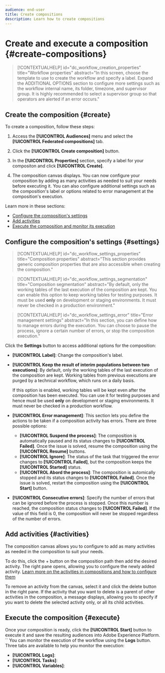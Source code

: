 ```yaml
---
audience: end-user
title: Create compositions
description: Learn how to create compositions
---
```


# Create and execute a composition {#create-compositions}

>[!CONTEXTUALHELP]
>id="dc_workflow_creation_properties"
>title="Workflow properties"
>abstract="In this screen, choose the template to use to create the workflow and specify a label. Expand the ADDITIONAL OPTIONS section to configure more settings such as the workflow internal name, its folder, timezone, and supervisor group. It is highly recommended to select a supervisor group so that operators are alerted if an error occurs."

## Create the composition {#create}

To create a composition, follow these steps:

1. Access the **[!UICONTROL Audiences]** menu and select the **[!UICONTROL Federated compositions]** tab.

1. Click the **[!UICONTROL Create composition]** button.

1. In the **[!UICONTROL Properties]** section, specify a label for your compositon and click **[!UICONTROL Create]**.

1. The composition canvas displays. You can now configure your composition by adding as many activities as needed to suit your needs before executing it. You can also configure additional settings such as the composition's label or options related to error management at the composition's execution.

Learn more in these sections:

* [Configure the composition's settings](#starting-audience)
* [Add activities](#action-activities)
* [Execute the composition and monitor its execution](#save) 

## Configure the composition's settings {#settings}

>[!CONTEXTUALHELP]
>id="dc_workflow_settings_properties"
>title="Composition properties"
>abstract="This section provides generic composition properties that are also accessible when creating the composition."

>[!CONTEXTUALHELP]
>id="dc_workflow_settings_segmentation"
>title="Composition segmentation"
>abstract="By default, only the working tables of the last execution of the composition are kept. You can enable this option to keep working tables for testing purposes. It must be used **only** on development or staging environments. It must never be checked in a production environment."

>[!CONTEXTUALHELP]
>id="dc_workflow_settings_error"
>title="Error management settings"
>abstract="In this section, you can define how to manage errors during the execution. You can choose to pause the process, ignore a certain number of errors, or stop the composition execution."

Click the **Settings** button to access additional options for the composition:

* **[!UICONTROL Label]**: Change the composition's label.

* **[!UICONTROL Keep the result of interim populations between two executions]**: By default, only the working tables of the last execution of the composition are kept. Working tables from previous executions are purged by a technical workflow, which runs on a daily basis.

    If this option is enabled, working tables will be kept even after the composition has been executed. You can use it for testing purposes and hence must be used **only** on development or staging environments. It must never be checked in a production workflow.

* **[!UICONTROL Error management]**: This section lets you define the actions to be taken if a composition activity has errors. There are three possible options:
    
    * **[!UICONTROL Suspend the process]**: The composition is automatically paused and its status changes to **[!UICONTROL Failed]**. Once the issue is solved, resume the composition using the **[!UICONTROL Resume]** buttons.
    * **[!UICONTROL Ignore]**: The status of the task that triggered the error changes to **[!UICONTROL Failed]**, but the composition keeps the **[!UICONTROL Started]** status.
    * **[!UICONTROL Abord the process]**: The composition is automically stopped and its status changes to **[!UICONTROL Failed]**. Once the issue is solved, restart the composition using the **[!UICONTROL Start]** button.

* **[!UICONTROL Consecutive errors]**: Specify the number of errors that can be ignored before the process is stopped. Once this number is reached, the composition status changes to **[!UICONTROL Failed]**. If the value of this field is 0, the composition will never be stopped regardless of the number of errors.

## Add activities {#activities}

The composition canvas allows you to configure to add as many activities as needed in the composition to suit your needs.

To do this, click the + button on the composition path then add the desired activity. The right pane opens, allowing you to configure the newly added activity. [Learn more on the activities in compositions and how to configure them](../compositions/activities/about-activities.md)

To remove an activity from the canvas, select it and click the delete button in the right pane. If the activity that you want to delete is a parent of other activities in the composition, a message displays, allowing you to specify if you want to delete the selected activity only, or all its child activities.

## Execute the composition {#execute}

Once your composition is ready, click the **[!UICONTROL Start]** button to execute it and save the resulting audiences into Adobe Experience Platform. ``
You can monitor the execution of the workflow using the **Logs** button. Three tabs are available to help you monitor the execution:

* **[!UICONTROL Logs]**: 
* **[!UICONTROL Tasks]**: 
* **[!UICONTROL Variables]**: 
